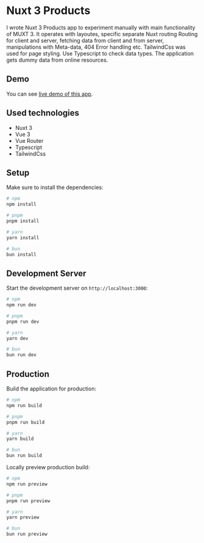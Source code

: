 # Nuxt 3 Products

I wrote Nuxt 3 Products app to experiment manually with main functionality of MUXT 3. It operates with layoutes, specific separate Nuxt routing Routing for client and server, fetching data from client and from server, manipulations with Meta-data, 404 Error handling etc.
TailwindCss was used for page styling.
Use Typescript to check data types.
The application gets dummy data from online resources.

## Demo

You can see [live demo of this app](https://nuxt3-products.netlify.app).

## Used technologies

- Nuxt 3
- Vue 3
- Vue Router
- Typescript
- TailwindCss

## Setup

Make sure to install the dependencies:

```bash
# npm
npm install

# pnpm
pnpm install

# yarn
yarn install

# bun
bun install
```

## Development Server

Start the development server on `http://localhost:3000`:

```bash
# npm
npm run dev

# pnpm
pnpm run dev

# yarn
yarn dev

# bun
bun run dev
```

## Production

Build the application for production:

```bash
# npm
npm run build

# pnpm
pnpm run build

# yarn
yarn build

# bun
bun run build
```

Locally preview production build:

```bash
# npm
npm run preview

# pnpm
pnpm run preview

# yarn
yarn preview

# bun
bun run preview
```
